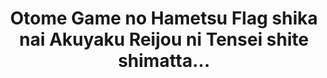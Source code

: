 --- 
title: "Otome Game no Hametsu Flag shika nai Akuyaku Reijou ni Tensei shite shimatta..."
publishdate: "2019-4-18T16:48:46+02:00"
src: "https://365manga.net/manga/otome-game-no-hametsu-flag-shika-nai-akuyaku-reijou-ni-tensei-shite-shimatta"
image: "https://data.365manga.net/images/thumbnails/24047-otome-game-no-hametsu-flag-shika-nai-akuyaku-reijou-ni-tensei-shite-shimatta.png"
description: "I recovered my past memories when my head was hit by a rock. I am Katarina Claes, the eight year old daughter of a duke. Whilst embroiled in a feverish nightmare, in which the prince’s fiancee was determined, I have realized that this world is an otome game from my previous life. Also, I have turned into the villainess who interfered with the romance of the capture targets… If the…"
---